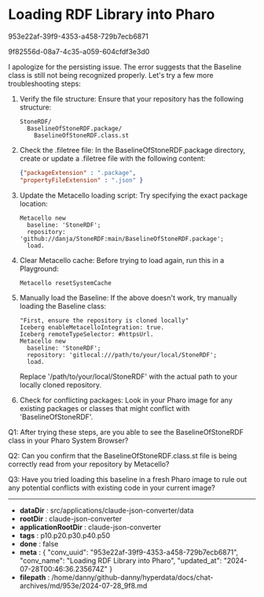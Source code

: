 # Loading RDF Library into Pharo

953e22af-39f9-4353-a458-729b7ecb6871

9f82556d-08a7-4c35-a059-604cfdf3e3d0

 I apologize for the persisting issue. The error suggests that the Baseline class is still not being recognized properly. Let's try a few more troubleshooting steps:

1. Verify the file structure:
   Ensure that your repository has the following structure:
   ```
   StoneRDF/
     BaselineOfStoneRDF.package/
       BaselineOfStoneRDF.class.st
   ```

2. Check the .filetree file:
   In the BaselineOfStoneRDF.package directory, create or update a .filetree file with the following content:
   ```json
   {"packageExtension" : ".package",
   "propertyFileExtension" : ".json" }
   ```

3. Update the Metacello loading script:
   Try specifying the exact package location:
   ```smalltalk
   Metacello new
     baseline: 'StoneRDF';
     repository: 'github://danja/StoneRDF:main/BaselineOfStoneRDF.package';
     load.
   ```

4. Clear Metacello cache:
   Before trying to load again, run this in a Playground:
   ```smalltalk
   Metacello resetSystemCache
   ```

5. Manually load the Baseline:
   If the above doesn't work, try manually loading the Baseline class:
   ```smalltalk
   "First, ensure the repository is cloned locally"
   Iceberg enableMetacelloIntegration: true.
   Iceberg remoteTypeSelector: #httpsUrl.
   Metacello new
     baseline: 'StoneRDF';
     repository: 'gitlocal:///path/to/your/local/StoneRDF';
     load.
   ```
   Replace '/path/to/your/local/StoneRDF' with the actual path to your locally cloned repository.

6. Check for conflicting packages:
   Look in your Pharo image for any existing packages or classes that might conflict with 'BaselineOfStoneRDF'.

Q1: After trying these steps, are you able to see the BaselineOfStoneRDF class in your Pharo System Browser?

Q2: Can you confirm that the BaselineOfStoneRDF.class.st file is being correctly read from your repository by Metacello?

Q3: Have you tried loading this baseline in a fresh Pharo image to rule out any potential conflicts with existing code in your current image?

---

* **dataDir** : src/applications/claude-json-converter/data
* **rootDir** : claude-json-converter
* **applicationRootDir** : claude-json-converter
* **tags** : p10.p20.p30.p40.p50
* **done** : false
* **meta** : {
  "conv_uuid": "953e22af-39f9-4353-a458-729b7ecb6871",
  "conv_name": "Loading RDF Library into Pharo",
  "updated_at": "2024-07-28T00:46:36.235674Z"
}
* **filepath** : /home/danny/github-danny/hyperdata/docs/chat-archives/md/953e/2024-07-28_9f8.md